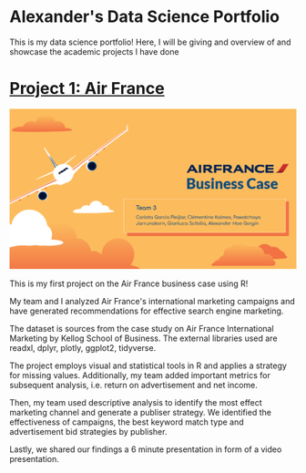 # Alexander's Data Science Portfolio
This is my data science portfolio! Here, I will be giving and overview of and showcase the academic projects I have done


# [Project 1: Air France](https://github.com/Agorgin/Air-france-business-case)

![frontpage](https://github.com/Agorgin/Alexander_portfolio/blob/main/images/Screenshot%202021-11-07%20at%205.35.23%20PM.png)



This is my first project on the Air France business case using R!

My team and I analyzed Air France's international marketing campaigns and have generated recommendations for effective search engine marketing.

The dataset is sources from the case study on Air France International Marketing by Kellog School of Business. The external libraries used are readxl, dplyr, plotly, ggplot2, tidyverse.

The project employs visual and statistical tools in R and applies a strategy for missing values. Additionally, my team added important metrics for subsequent analysis, i.e. return on advertisement and net income.

Then, my team used descriptive analysis to identify the most effect marketing channel and generate a publiser strategy. We identified the effectiveness of campaigns, the best keyword match type and advertisement bid strategies by publisher.

Lastly, we shared our findings a 6 minute presentation in form of a video presentation.

